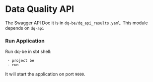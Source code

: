 # Data Quality API

The Swagger API Doc it is in `dq-be/dq_api_results.yaml`.
This module depends on `dq-api`

### Run Application

Run dq-be in sbt shell:

```
 - project be
 - run 
```

It will start the application on port `9000`.
